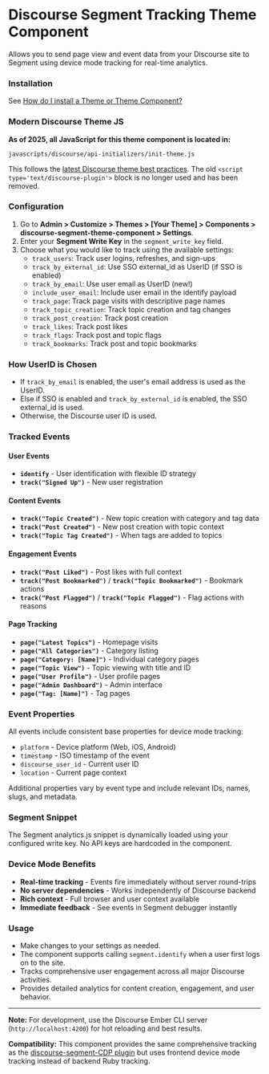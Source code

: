 # Discourse Segment Tracking Theme Component

Allows you to send page view and event data from your Discourse site to Segment using device mode tracking for real-time analytics.

### Installation

See [How do I install a Theme or Theme Component?](https://meta.discourse.org/t/how-do-i-install-a-theme-or-theme-component/63682)

### Modern Discourse Theme JS

**As of 2025, all JavaScript for this theme component is located in:**
```
javascripts/discourse/api-initializers/init-theme.js
```
This follows the [latest Discourse theme best practices](https://meta.discourse.org/t/modernizing-inline-script-tags-for-templates-js-api/366482). The old `<script type='text/discourse-plugin'>` block is no longer used and has been removed.

### Configuration

1. Go to **Admin > Customize > Themes > [Your Theme] > Components > discourse-segment-theme-component > Settings**.
2. Enter your **Segment Write Key** in the `segment_write_key` field.
3. Choose what you would like to track using the available settings:
   - `track_users`: Track user logins, refreshes, and sign-ups
   - `track_by_external_id`: Use SSO external_id as UserID (if SSO is enabled)
   - `track_by_email`: Use user email as UserID (new!)
   - `include_user_email`: Include user email in the identify payload
   - `track_page`: Track page visits with descriptive page names
   - `track_topic_creation`: Track topic creation and tag changes
   - `track_post_creation`: Track post creation
   - `track_likes`: Track post likes
   - `track_flags`: Track post and topic flags
   - `track_bookmarks`: Track post and topic bookmarks

### How UserID is Chosen

- If `track_by_email` is enabled, the user's email address is used as the UserID.
- Else if SSO is enabled and `track_by_external_id` is enabled, the SSO external_id is used.
- Otherwise, the Discourse user ID is used.

### Tracked Events

#### User Events
- **`identify`** - User identification with flexible ID strategy
- **`track("Signed Up")`** - New user registration

#### Content Events
- **`track("Topic Created")`** - New topic creation with category and tag data
- **`track("Post Created")`** - New post creation with topic context
- **`track("Topic Tag Created")`** - When tags are added to topics

#### Engagement Events
- **`track("Post Liked")`** - Post likes with full context
- **`track("Post Bookmarked")`** / **`track("Topic Bookmarked")`** - Bookmark actions
- **`track("Post Flagged")`** / **`track("Topic Flagged")`** - Flag actions with reasons

#### Page Tracking
- **`page("Latest Topics")`** - Homepage visits
- **`page("All Categories")`** - Category listing
- **`page("Category: [Name]")`** - Individual category pages
- **`page("Topic View")`** - Topic viewing with title and ID
- **`page("User Profile")`** - User profile pages
- **`page("Admin Dashboard")`** - Admin interface
- **`page("Tag: [Name]")`** - Tag pages

### Event Properties

All events include consistent base properties for device mode tracking:
- `platform` - Device platform (Web, iOS, Android)
- `timestamp` - ISO timestamp of the event
- `discourse_user_id` - Current user ID
- `location` - Current page context

Additional properties vary by event type and include relevant IDs, names, slugs, and metadata.

### Segment Snippet

The Segment analytics.js snippet is dynamically loaded using your configured write key. No API keys are hardcoded in the component.

### Device Mode Benefits

- **Real-time tracking** - Events fire immediately without server round-trips
- **No server dependencies** - Works independently of Discourse backend
- **Rich context** - Full browser and user context available
- **Immediate feedback** - See events in Segment debugger instantly

### Usage

- Make changes to your settings as needed.
- The component supports calling `segment.identify` when a user first logs on to the site.
- Tracks comprehensive user engagement across all major Discourse activities.
- Provides detailed analytics for content creation, engagement, and user behavior.

---

**Note:** For development, use the Discourse Ember CLI server (`http://localhost:4200`) for hot reloading and best results.

**Compatibility:** This component provides the same comprehensive tracking as the [discourse-segment-CDP plugin](https://github.com/islegendary/discourse-segment-CDP) but uses frontend device mode tracking instead of backend Ruby tracking.